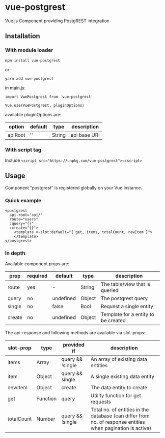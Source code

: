# vue-postgrest
Vue.js Component providing PostgREST integration

## Installation

### With module loader

`npm install vue-postgrest`

or

`yarn add vue-postgrest`

in main.js:
```
import VuePostgrest from 'vue-postgrest'

Vue.use(VuePostgrest, pluginOptions)
```

available pluginOptions are:

|option |default |type  |description |
|-------|--------|------|------------|
|apiRoot|''      |String|api base URI|

### With script tag
Include `<script src="https://unpkg.com/vue-postgrest"></script>`

## Usage

Component "postgrest" is registered globally on your Vue instance.

### Quick example
```
<postgrest
  api-root="api/"
  route="users"
  :query="{}"
  :create="{}">
    <template v-slot:default="{ get, items, totalCount, newItem }">
    </template>
</postgrest>
```

### In depth

Available component props are:

|prop   |required|default  |type  |description                        |
|-------|--------|---------|------|-----------------------------------|
|route  |yes     |-        |String|The table/view that is queried     |
|query  |no      |undefined|Object|The postgrest query                |
|single |no      |false    |Bool  |Request a single entity            |
|create |no      |undefined|Object|Template for a entity to be created|

The api-response and following methods are available via slot-props:

|slot-prop |type    |provided if     |description                            |
|----------|--------|----------------|---------------------------------------|
|items     |Array   |query && !single|An array of existing data entities     |
|item      |Object  |query && single |A single existing data entity          |
|newItem   |Object  |create          |The data entity to create              |
|get       |Function|query           |Utility function for get requests      |
|totalCount|Number  |query && !single|Total no. of entities in the database (can differ from no. of response entities when pagination is active)|